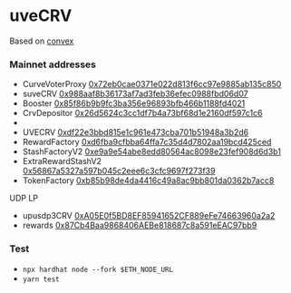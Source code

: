 # uveCRV

Based on [convex](https://github.com/convex-eth/platform)

### Mainnet addresses

- CurveVoterProxy [0x72eb0cae0371e022d813f6cc97e9885ab135c850](https://etherscan.io/address/0x72eb0cae0371e022d813f6cc97e9885ab135c850)
- suveCRV [0x988aaf8b36173af7ad3feb36efec0988fbd06d07](https://etherscan.io/address/0x988aaf8b36173af7ad3feb36efec0988fbd06d07)
- Booster [0x85f86b9b9fc3ba356e96893bfb466b1188fd4021](https://etherscan.io/address/0x85f86b9b9fc3ba356e96893bfb466b1188fd4021)
- CrvDepositor [0x26d5624c3cc1df7b4a73bf68d1e2160df597c1c6](https://etherscan.io/address/0x26d5624c3cc1df7b4a73bf68d1e2160df597c1c6)
-
- UVECRV [0xdf22e3bbd815e1c961e473cba701b51948a3b2d6](https://etherscan.io/address/0xdf22e3bbd815e1c961e473cba701b51948a3b2d6)
- RewardFactory [0xd6fba9cfbba64ffa7c35d4d7802aa19bcd425ced](https://etherscan.io/address/0xd6fba9cfbba64ffa7c35d4d7802aa19bcd425ced)
- StashFactoryV2 [0xe9a9e54abe8edd80564ac8098e23fef908d6d3b1](https://etherscan.io/address/0xe9a9e54abe8edd80564ac8098e23fef908d6d3b1)
- ExtraRewardStashV2 [0x56867a5327a597b045c2eee6c3cfc9697f273f39](https://etherscan.io/address/0x56867a5327a597b045c2eee6c3cfc9697f273f39)
- TokenFactory [0xb85b98de4da4416c49a8ac9bb801da0362b7acc8](https://etherscan.io/address/0xb85b98de4da4416c49a8ac9bb801da0362b7acc8)

UDP LP 
- upusdp3CRV [0xA05E0f5BD8EF85941652CF889eFe74663960a2a2](https://etherscan.io/address/0xA05E0f5BD8EF85941652CF889eFe74663960a2a2)
- rewards [0x87Cb4Baa9868406AEBe818687c8a591eEAC97bb9](https://etherscan.io/address/0x87Cb4Baa9868406AEBe818687c8a591eEAC97bb9)


### Test

- `npx hardhat node --fork $ETH_NODE_URL`
- `yarn test`
